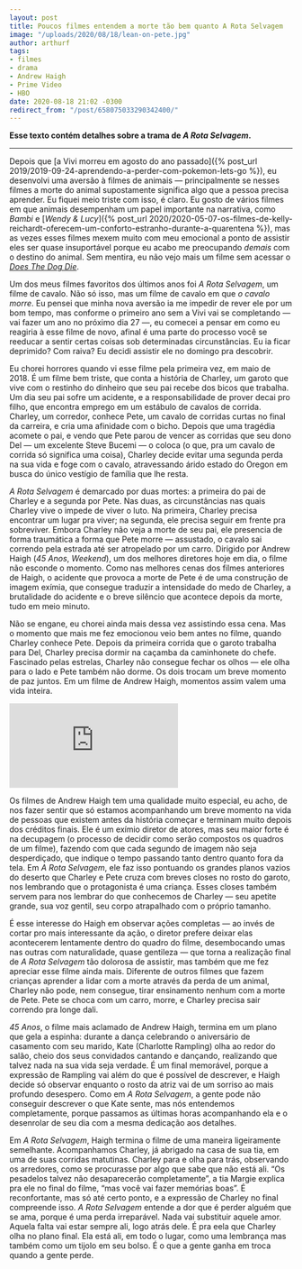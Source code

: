 ```yaml
---
layout: post
title: Poucos filmes entendem a morte tão bem quanto A Rota Selvagem
image: "/uploads/2020/08/18/lean-on-pete.jpg"
author: arthurf
tags:
- filmes
- drama
- Andrew Haigh
- Prime Video
- HBO
date: 2020-08-18 21:02 -0300
redirect_from: "/post/658075033290342400/"
---
```

**Esse texto contém detalhes sobre a trama de *A Rota Selvagem*.**

***

Depois que [a Vivi morreu em agosto do ano passado]({% post_url 2019/2019-09-24-aprendendo-a-perder-com-pokemon-lets-go %}), eu desenvolvi uma aversão à filmes de animais — principalmente se nesses filmes a morte do animal supostamente significa algo que a pessoa precisa aprender. Eu fiquei meio triste com isso, é claro. Eu gosto de vários filmes em que animais desempenham um papel importante na narrativa, como *Bambi* e [*Wendy & Lucy*]({% post_url 2020/2020-05-07-os-filmes-de-kelly-reichardt-oferecem-um-conforto-estranho-durante-a-quarentena %}), mas as vezes esses filmes mexem muito com meu emocional a ponto de assistir eles ser quase insuportável porque eu acabo me preocupando *demais* com o destino do animal. Sem mentira, eu não vejo mais um filme sem acessar o *[Does The Dog Die](https://www.doesthedogdie.com)*.

Um dos meus filmes favoritos dos últimos anos foi *A Rota Selvagem*, um filme de cavalo. Não só isso, mas um filme de cavalo em que *o cavalo morre*. Eu pensei que minha nova aversão ia me impedir de rever ele por um bom tempo, mas conforme o primeiro ano sem a Vivi vai se completando — vai fazer um ano no próximo dia 27 —, eu comecei a pensar em como eu reagiria à esse filme de novo, afinal é uma parte do processo você se reeducar a sentir certas coisas sob determinadas circunstâncias. Eu ia ficar deprimido? Com raiva? Eu decidi assistir ele no domingo pra descobrir.

Eu chorei horrores quando vi esse filme pela primeira vez, em maio de 2018. É um filme bem triste, que conta a história de Charley, um garoto que vive com o restinho do dinheiro que seu pai recebe dos bicos que trabalha. Um dia seu pai sofre um acidente, e a responsabilidade de prover decai pro filho, que encontra emprego em um estábulo de cavalos de corrida. Charley, um corredor, conhece Pete, um cavalo de corridas curtas no final da carreira, e cria uma afinidade com o bicho. Depois que uma tragédia acomete o pai, e vendo que Pete parou de vencer as corridas que seu dono Del — um excelente Steve Bucemi — o coloca (o que, pra um cavalo de corrida só significa uma coisa), Charley decide evitar uma segunda perda na sua vida e foge com o cavalo, atravessando árido estado do Oregon em busca do único vestígio de família que lhe resta.

*A Rota Selvagem* é demarcado por duas mortes: a primeira do pai de Charley e a segunda por Pete. Nas duas, as circunstâncias nas quais Charley vive o impede de viver o luto. Na primeira, Charley precisa encontrar um lugar pra viver; na segunda, ele precisa seguir em frente pra sobreviver. Embora Charley não veja a morte de seu pai, ele presencia de forma traumática a forma que Pete morre — assustado, o cavalo sai correndo pela estrada até ser atropelado por um carro. Dirigido por Andrew Haigh (*45 Anos*, *Weekend*), um dos melhores diretores hoje em dia, o filme não esconde o momento. Como nas melhores cenas dos filmes anteriores de Haigh, o acidente que provoca a morte de Pete é de uma construção de imagem exímia, que consegue traduzir a intensidade do medo de Charley, a brutalidade do acidente e o breve silêncio que acontece depois da morte, tudo em meio minuto.

Não se engane, eu chorei ainda mais dessa vez assistindo essa cena. Mas o momento que mais me fez emocionou veio bem antes no filme, quando Charley conhece Pete. Depois da primeira corrida que o garoto trabalha para Del, Charley precisa dormir na caçamba da caminhonete do chefe. Fascinado pelas estrelas, Charley não consegue fechar os olhos — ele olha para o lado e Pete também não dorme. Os dois trocam um breve momento de paz juntos. Em um filme de Andrew Haigh, momentos assim valem uma vida inteira.

<iframe class="full-width" src="https://www.youtube.com/embed/oq_Ckyd56YI" frameborder="0" allow="accelerometer; autoplay; encrypted-media; gyroscope; picture-in-picture" allowfullscreen></iframe>

Os filmes de Andrew Haigh tem uma qualidade muito especial, eu acho, de nos fazer sentir que só estamos acompanhando um breve momento na vida de pessoas que existem antes da história começar e terminam muito depois dos créditos finais. Ele é um exímio diretor de atores, mas seu maior forte é na decupagem (o processo de decidir como serão compostos os quadros de um filme), fazendo com que cada segundo de imagem não seja desperdiçado, que indique o tempo passando tanto dentro quanto fora da tela. Em *A Rota Selvagem*, ele faz isso pontuando os grandes planos vazios do deserto que Charley e Pete cruza com breves closes no rosto do garoto, nos lembrando que o protagonista é uma criança. Esses closes também servem para nos lembrar do que conhecemos de Charley — seu apetite grande, sua voz gentil, seu corpo atrapalhado com o próprio tamanho.

É esse interesse do Haigh em observar ações completas — ao invés de cortar pro mais interessante da ação, o diretor prefere deixar elas acontecerem lentamente dentro do quadro do filme, desembocando umas nas outras com naturalidade, quase gentileza — que torna a realização final de *A Rota Selvagem* tão dolorosa de assistir, mas também que me fez apreciar esse filme ainda mais. Diferente de outros filmes que fazem crianças aprender a lidar com a morte através da perda de um animal, Charley não pode, nem consegue, tirar ensinamento nenhum com a morte de Pete. Pete se choca com um carro, morre, e Charley precisa sair correndo pra longe dali.

*45 Anos*, o filme mais aclamado de Andrew Haigh, termina em um plano que gela a espinha: durante a dança celebrando o aniversário de casamento com seu marido, Kate (Charlotte Rampling) olha ao redor do salão, cheio dos seus convidados cantando e dançando, realizando que talvez nada na sua vida seja verdade. É um final memorável, porque a expressão de Rampling vai além do que é possível de descrever, e Haigh decide só observar enquanto o rosto da atriz vai de um sorriso ao mais profundo desespero. Como em *A Rota Selvagem*, a gente pode não conseguir descrever o que Kate sente, mas nós entendemos completamente, porque passamos as últimas horas acompanhando ela e o desenrolar de seu dia com a mesma dedicação aos detalhes.

Em *A Rota Selvagem*, Haigh termina o filme de uma maneira ligeiramente semelhante. Acompanhamos Charley, já abrigado na casa de sua tia, em uma de suas corridas matutinas. Charley para e olha para trás, observando os arredores, como se procurasse por algo que sabe que não está ali. “Os pesadelos talvez não desaparecerão completamente”, a tia Margie explica pra ele no final do filme, “mas você vai fazer memórias boas”. É reconfortante, mas só até certo ponto, e a expressão de Charley no final compreende isso. *A Rota Selvagem* entende a dor que é perder alguém que se ama, porque é uma perda irreparável. Nada vai substituir aquele amor. Aquela falta vai estar sempre ali, logo atrás dele. É pra eela que Charley olha no plano final. Ela está ali, em todo o lugar, como uma lembrança mas também como um tijolo em seu bolso. É o que a gente ganha em troca quando a gente perde.
